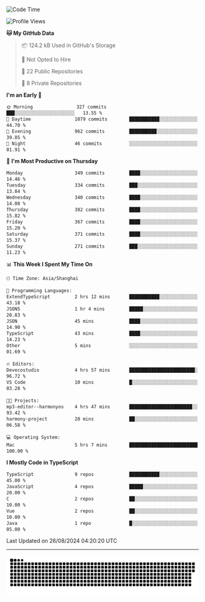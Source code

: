 <!--
<picture>
  <source
    srcset="https://github-readme-stats.vercel.app/api?username=kevinxft&show_icons=true&theme=dark"
    media="(prefers-color-scheme: dark)"
  />
  <source
    srcset="https://github-readme-stats.vercel.app/api?username=kevinxft&show_icons=true"
    media="(prefers-color-scheme: light), (prefers-color-scheme: no-preference)"
  />
  <img src="https://github-readme-stats.vercel.app/api?username=kevinxft&show_icons=true" />
</picture>
-->

<!--START_SECTION:waka-->
![Code Time](http://img.shields.io/badge/Code%20Time-2%2C486%20hrs%209%20mins-blue)

![Profile Views](http://img.shields.io/badge/Profile%20Views-9-blue)

**🐱 My GitHub Data** 

> 📦 124.2 kB Used in GitHub's Storage 
 > 
> 🚫 Not Opted to Hire
 > 
> 📜 22 Public Repositories 
 > 
> 🔑 8 Private Repositories 
 > 
**I'm an Early 🐤** 

```text
🌞 Morning                327 commits         ███░░░░░░░░░░░░░░░░░░░░░░   13.55 % 
🌆 Daytime                1079 commits        ███████████░░░░░░░░░░░░░░   44.70 % 
🌃 Evening                962 commits         ██████████░░░░░░░░░░░░░░░   39.85 % 
🌙 Night                  46 commits          ░░░░░░░░░░░░░░░░░░░░░░░░░   01.91 % 
```
📅 **I'm Most Productive on Thursday** 

```text
Monday                   349 commits         ████░░░░░░░░░░░░░░░░░░░░░   14.46 % 
Tuesday                  334 commits         ███░░░░░░░░░░░░░░░░░░░░░░   13.84 % 
Wednesday                340 commits         ████░░░░░░░░░░░░░░░░░░░░░   14.08 % 
Thursday                 382 commits         ████░░░░░░░░░░░░░░░░░░░░░   15.82 % 
Friday                   367 commits         ████░░░░░░░░░░░░░░░░░░░░░   15.20 % 
Saturday                 371 commits         ████░░░░░░░░░░░░░░░░░░░░░   15.37 % 
Sunday                   271 commits         ███░░░░░░░░░░░░░░░░░░░░░░   11.23 % 
```


📊 **This Week I Spent My Time On** 

```text
🕑︎ Time Zone: Asia/Shanghai

💬 Programming Languages: 
ExtendTypeScript         2 hrs 12 mins       ███████████░░░░░░░░░░░░░░   43.18 % 
JSON5                    1 hr 4 mins         █████░░░░░░░░░░░░░░░░░░░░   20.83 % 
JSON                     45 mins             ████░░░░░░░░░░░░░░░░░░░░░   14.90 % 
TypeScript               43 mins             ████░░░░░░░░░░░░░░░░░░░░░   14.23 % 
Other                    5 mins              ░░░░░░░░░░░░░░░░░░░░░░░░░   01.69 % 

🔥 Editors: 
Devecostudio             4 hrs 57 mins       ████████████████████████░   96.72 % 
VS Code                  10 mins             █░░░░░░░░░░░░░░░░░░░░░░░░   03.28 % 

🐱‍💻 Projects: 
mp3-editor--harmonyos    4 hrs 47 mins       ███████████████████████░░   93.42 % 
harmony-project          20 mins             ██░░░░░░░░░░░░░░░░░░░░░░░   06.58 % 

💻 Operating System: 
Mac                      5 hrs 7 mins        █████████████████████████   100.00 % 
```

**I Mostly Code in TypeScript** 

```text
TypeScript               9 repos             ███████████░░░░░░░░░░░░░░   45.00 % 
JavaScript               4 repos             █████░░░░░░░░░░░░░░░░░░░░   20.00 % 
C                        2 repos             ██░░░░░░░░░░░░░░░░░░░░░░░   10.00 % 
Vue                      2 repos             ██░░░░░░░░░░░░░░░░░░░░░░░   10.00 % 
Java                     1 repo              █░░░░░░░░░░░░░░░░░░░░░░░░   05.00 % 
```




 Last Updated on 26/08/2024 04:20:20 UTC
<!--END_SECTION:waka-->

---

<picture>
  <source media="(prefers-color-scheme: dark)" srcset="https://raw.githubusercontent.com/kevinxft/kevinxft/output/github-contribution-grid-snake-dark.svg">
  <source media="(prefers-color-scheme: light)" srcset="https://raw.githubusercontent.com/kevinxft/kevinxft/output/github-contribution-grid-snake.svg">
  <img alt="github contribution grid snake animation" src="https://raw.githubusercontent.com/kevinxft/kevinxft/output/github-contribution-grid-snake.svg">
</picture>